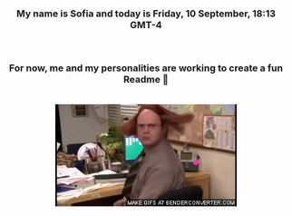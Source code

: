 


<div align="center">
<h3 >My name is Sofia and today is Friday, 10 September, 18:13 GMT-4</h3><br>
<h3 >For now, me and my personalities are working to create a fun Readme 👋
</h3><br>
<img src='img/dwight.gif' alt='working...'/>
</div>
